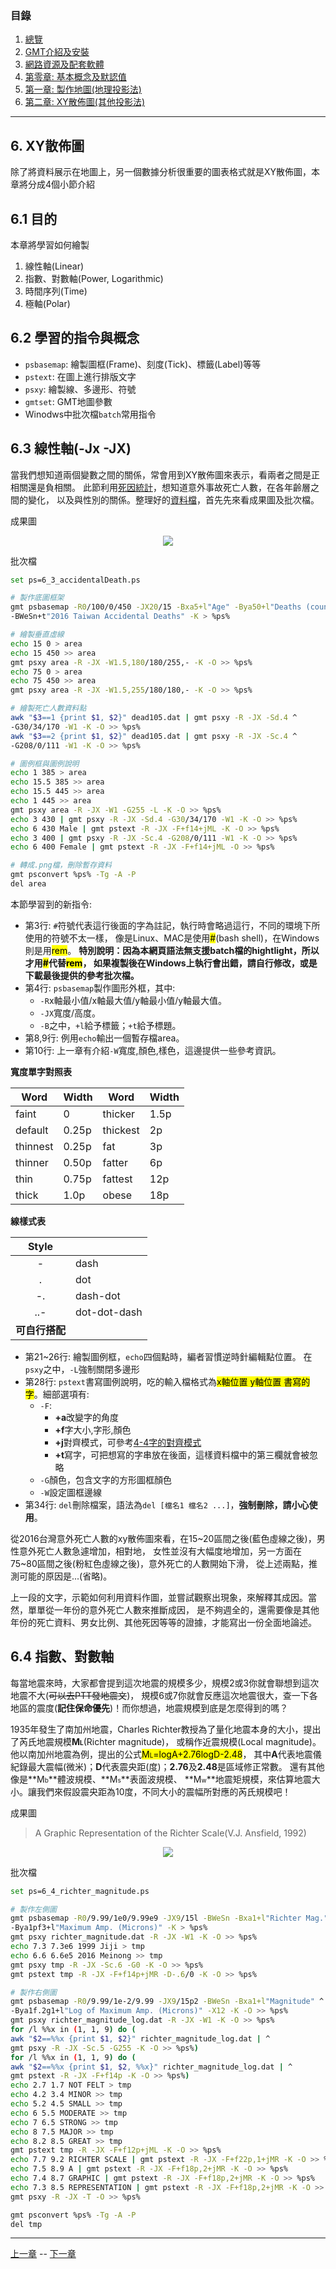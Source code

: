 
### 目錄
1. [總覽](/index.md)
2. [GMT介紹及安裝](/intro_install.md)
3. [網路資源及配套軟體](/net_software.md)
4. [第零章: 基本概念及默認值](/basic_defaults.md)
5. [第一章: 製作地圖(地理投影法)](/projection.md)
6. [第二章: XY散佈圖(其他投影法)](/xy_figure.md)

---

## 6. XY散佈圖
除了將資料展示在地圖上，另一個數據分析很重要的圖表格式就是XY散佈圖，本章將分成4個小節介紹

## 6.1 目的
本章將學習如何繪製
  1. 線性軸(Linear)
  2. 指數、對數軸(Power, Logarithmic)
  3. 時間序列(Time)
  4. 極軸(Polar)

## 6.2 學習的指令與概念

* `psbasemap`: 繪製圖框(Frame)、刻度(Tick)、標籤(Label)等等
* `pstext`: 在圖上進行排版文字
* `psxy`: 繪製線、多邊形、符號
* `gmtset`: GMT地圖參數
* Winodws中批次檔`batch`常用指令

## 6.3 線性軸(-Jx -JX)
當我們想知道兩個變數之間的關係，常會用到XY散佈圖來表示，看兩者之間是正相關還是負相關。
此節利用[死因統計](https://data.gov.tw/dataset/5965)，想知道意外事故死亡人數，在各年齡層之間的變化，
以及與性別的關係。整理好的[資料檔](dat/dead105.dat)，首先先來看成果圖及批次檔。

成果圖
<p align="center">
  <img src="fig/6_3_accidentalDeath_1.png"/>
</p>

批次檔
```bash
set ps=6_3_accidentalDeath.ps

# 製作底圖框架
gmt psbasemap -R0/100/0/450 -JX20/15 -Bxa5+l"Age" -Bya50+l"Deaths (count)" ^
-BWeSn+t"2016 Taiwan Accidental Deaths" -K > %ps%

# 繪製垂直虛線
echo 15 0 > area
echo 15 450 >> area
gmt psxy area -R -JX -W1.5,180/180/255,- -K -O >> %ps%
echo 75 0 > area
echo 75 450 >> area
gmt psxy area -R -JX -W1.5,255/180/180,- -K -O >> %ps%

# 繪製死亡人數資料點
awk "$3==1 {print $1, $2}" dead105.dat | gmt psxy -R -JX -Sd.4 ^
-G30/34/170 -W1 -K -O >> %ps%
awk "$3==2 {print $1, $2}" dead105.dat | gmt psxy -R -JX -Sc.4 ^
-G208/0/111 -W1 -K -O >> %ps%

# 圖例框與圖例說明
echo 1 385 > area
echo 15.5 385 >> area
echo 15.5 445 >> area
echo 1 445 >> area
gmt psxy area -R -JX -W1 -G255 -L -K -O >> %ps%
echo 3 430 | gmt psxy -R -JX -Sd.4 -G30/34/170 -W1 -K -O >> %ps%
echo 6 430 Male | gmt pstext -R -JX -F+f14+jML -K -O >> %ps%
echo 3 400 | gmt psxy -R -JX -Sc.4 -G208/0/111 -W1 -K -O >> %ps%
echo 6 400 Female | gmt pstext -R -JX -F+f14+jML -O >> %ps%

# 轉成.png檔，刪除暫存資料
gmt psconvert %ps% -Tg -A -P
del area
```

本節學習到的新指令:
* 第3行: `#`符號代表這行後面的字為註記，執行時會略過這行，不同的環境下所使用的符號不太一樣，
像是Linux、MAC是使用<mark>#</mark>(bash shell)，在Windows則是用<mark>rem</mark>。
**特別說明：因為本網頁語法無支援batch檔的hightlight，所以才用<mark>#</mark>代替<mark>rem</mark>，
如果複製後在Windows上執行會出錯，請自行修改，或是下載最後提供的參考批次檔。**
* 第4行: `psbasemap`製作圖形外框，其中:
  * `-R`x軸最小值/x軸最大值/y軸最小值/y軸最大值。
  * `-JX`寬度/高度。
  * `-B`之中，`+l`給予標籤；`+t`給予標題。
* 第8,9行: 例用`echo`輸出一個暫存檔area。
* 第10行: 上一章有介紹`-W`寬度,顏色,樣色，這邊提供一些參考資訊。

**寬度單字對照表**

|Word    |Width|Word    |Width|
|--------|-----|--------|-----|
|faint   |0    |thicker |1.5p |
|default |0.25p|thickest|2p   |
|thinnest|0.25p|fat     |3p   |
|thinner |0.50p|fatter  |6p   |
|thin    |0.75p|fattest |12p  |
|thick   |1.0p |obese   |18p  |

**線樣式表**

|Style |    |
|:----:|----|
|-     |dash| 
|.     |dot |
|-.    |dash-dot|
|..-   |dot-dot-dash|
|**可自行搭配**|

* 第21~26行: 繪製圖例框，`echo`四個點時，編者習慣逆時針編輯點位置。
在`psxy`之中，`-L`強制關閉多邊形
* 第28行: `pstext`書寫圖例說明，吃的輸入檔格式為<mark>x軸位置 y軸位置 書寫的字</mark>。細部選項有:
  * `-F`: 
    * **+a**改變字的角度
    * **+f**字大小,字形,顏色
    * **+j**對齊模式，可參考[4-4字的對齊模式](basic_defaults.md#m4.4j)
    * **+t**寫字，可把想寫的字串放在後面，這樣資料檔中的第三欄就會被忽略
  * `-G`顏色，包含文字的方形圖框顏色
  * `-W`設定圖框邊線
* 第34行: `del`刪除檔案，語法為`del [檔名1 檔名2 ...]`，**強制刪除，請小心使用**。

從2016台灣意外死亡人數的xy散佈圖來看，在15~20區間之後(藍色虛線之後)，男性意外死亡人數急遽增加，相對地，
女性並沒有大幅度地增加，另一方面在75~80區間之後(粉紅色虛線之後)，意外死亡的人數開始下滑，
從上述兩點，推測可能的原因是...(省略)。

上一段的文字，示範如何利用資料作圖，並嘗試觀察出現象，來解釋其成因。當然，單單從一年份的意外死亡人數來推斷成因，
是不夠週全的，還需要像是其他年份的死亡資料、男女比例、其他死因等等的證據，才能寫出一份全面地論述。

## 6.4 指數、對數軸
每當地震來時，大家都會提到這次地震的規模多少，規模2或3你就會聯想到這次地震不大(~~可以去PTT發地震文~~)，
規模6或7你就會反應這次地震很大，查一下各地區的震度(**記住保命優先**)！而你想過，地震規模到底是怎麼得到的嗎？

1935年發生了南加州地震，Charles Richter教授為了量化地震本身的大小，提出了芮氏地震規模**M<font size="-2">L</font>**(Richter magnitude)，
或稱作近震規模(Local magnitude)。他以南加州地震為例，提出的公式<mark>M<font size="-2">L</font>=logA+2.76logD-2.48</mark>，
其中**A**代表地震儀紀錄最大震幅(微米)；**D**代表震央距(度)；**2.76**及**2.48**是區域修正常數。
還有其他像是**M<font size="-2">b</font>**體波規模、**M<font size="-2">s</font>**表面波規模、
**M<font size="-2">w</font>**地震矩規模，來估算地震大小。讓我們來假設震央距為10度，不同大小的震幅所對應的芮氏規模吧！

成果圖
> A Graphic Representation of the Richter Scale(V.J. Ansfield, 1992)
<p align="center">
  <img src="fig/6_4_richter_magnitude_1.png"/>
</p>

批次檔
```bash
set ps=6_4_richter_magnitude.ps

# 製作左側圖
gmt psbasemap -R0/9.99/1e0/9.99e9 -JX9/15l -BWeSn -Bxa1+l"Richter Mag." ^
-Bya1pf3+l"Maximum Amp. (Microns)" -K > %ps%
gmt psxy richter_magnitude.dat -R -JX -W1 -K -O >> %ps%
echo 7.3 7.3e6 1999 Jiji > tmp
echo 6.6 6.6e5 2016 Meinong >> tmp
gmt psxy tmp -R -JX -Sc.6 -G0 -K -O >> %ps%
gmt pstext tmp -R -JX -F+f14p+jMR -D-.6/0 -K -O >> %ps%

# 製作右側圖
gmt psbasemap -R0/9.99/1e-2/9.99 -JX9/15p2 -BWeSn -Bxa1+l"Magnitude" ^
-Bya1f.2g1+l"Log of Maximum Amp. (Microns)" -X12 -K -O >> %ps%
gmt psxy richter_magnitude_log.dat -R -JX -W1 -K -O >> %ps%
for /l %%x in (1, 1, 9) do (
awk "$2==%%x {print $1, $2}" richter_magnitude_log.dat | ^
gmt psxy -R -JX -Sc.5 -G255 -K -O >> %ps%)
for /l %%x in (1, 1, 9) do (
awk "$2==%%x {print $1, $2, %%x}" richter_magnitude_log.dat | ^
gmt pstext -R -JX -F+f14p -K -O >> %ps%)
echo 2.7 1.7 NOT FELT > tmp
echo 4.2 3.4 MINOR >> tmp
echo 5.2 4.5 SMALL >> tmp
echo 6 5.5 MODERATE >> tmp
echo 7 6.5 STRONG >> tmp
echo 8 7.5 MAJOR >> tmp
echo 8.2 8.5 GREAT >> tmp
gmt pstext tmp -R -JX -F+f12p+jML -K -O >> %ps%
echo 7.7 9.2 RICHTER SCALE | gmt pstext -R -JX -F+f22p,1+jMR -K -O >> %ps%
echo 7.5 8.9 A | gmt pstext -R -JX -F+f18p,2+jMR -K -O >> %ps%
echo 7.4 8.7 GRAPHIC | gmt pstext -R -JX -F+f18p,2+jMR -K -O >> %ps%
echo 7.3 8.5 REPRESENTATION | gmt pstext -R -JX -F+f18p,2+jMR -K -O >> %ps%
gmt psxy -R -JX -T -O >> %ps%

gmt psconvert %ps% -Tg -A -P
del tmp
```


---

[上一章](/projection.md) -- [下一章](/xy_figure.md)